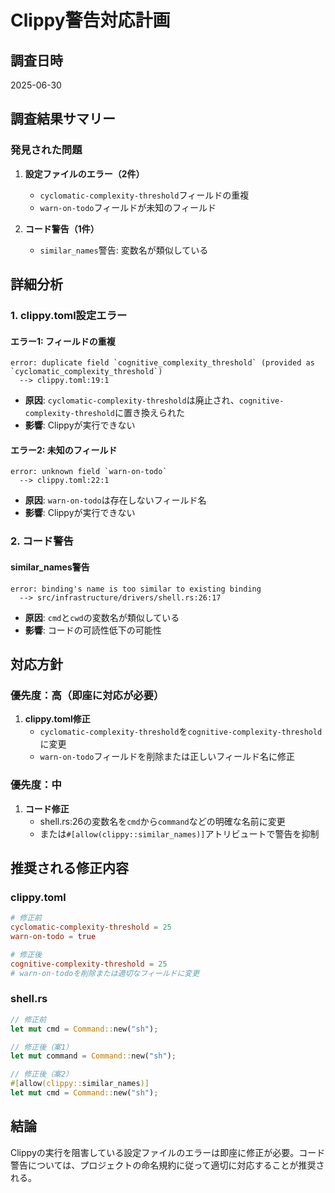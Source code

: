 # Clippy警告対応計画

## 調査日時
2025-06-30

## 調査結果サマリー

### 発見された問題
1. **設定ファイルのエラー（2件）**
   - `cyclomatic-complexity-threshold`フィールドの重複
   - `warn-on-todo`フィールドが未知のフィールド

2. **コード警告（1件）**
   - `similar_names`警告: 変数名が類似している

## 詳細分析

### 1. clippy.toml設定エラー

#### エラー1: フィールドの重複
```
error: duplicate field `cognitive_complexity_threshold` (provided as `cyclomatic_complexity_threshold`)
  --> clippy.toml:19:1
```
- **原因**: `cyclomatic-complexity-threshold`は廃止され、`cognitive-complexity-threshold`に置き換えられた
- **影響**: Clippyが実行できない

#### エラー2: 未知のフィールド
```
error: unknown field `warn-on-todo`
  --> clippy.toml:22:1
```
- **原因**: `warn-on-todo`は存在しないフィールド名
- **影響**: Clippyが実行できない

### 2. コード警告

#### similar_names警告
```
error: binding's name is too similar to existing binding
  --> src/infrastructure/drivers/shell.rs:26:17
```
- **原因**: `cmd`と`cwd`の変数名が類似している
- **影響**: コードの可読性低下の可能性

## 対応方針

### 優先度：高（即座に対応が必要）
1. **clippy.toml修正**
   - `cyclomatic-complexity-threshold`を`cognitive-complexity-threshold`に変更
   - `warn-on-todo`フィールドを削除または正しいフィールド名に修正

### 優先度：中
1. **コード修正**
   - shell.rs:26の変数名を`cmd`から`command`などの明確な名前に変更
   - または`#[allow(clippy::similar_names)]`アトリビュートで警告を抑制

## 推奨される修正内容

### clippy.toml
```toml
# 修正前
cyclomatic-complexity-threshold = 25
warn-on-todo = true

# 修正後
cognitive-complexity-threshold = 25
# warn-on-todoを削除または適切なフィールドに変更
```

### shell.rs
```rust
// 修正前
let mut cmd = Command::new("sh");

// 修正後（案1）
let mut command = Command::new("sh");

// 修正後（案2）
#[allow(clippy::similar_names)]
let mut cmd = Command::new("sh");
```

## 結論
Clippyの実行を阻害している設定ファイルのエラーは即座に修正が必要。コード警告については、プロジェクトの命名規約に従って適切に対応することが推奨される。